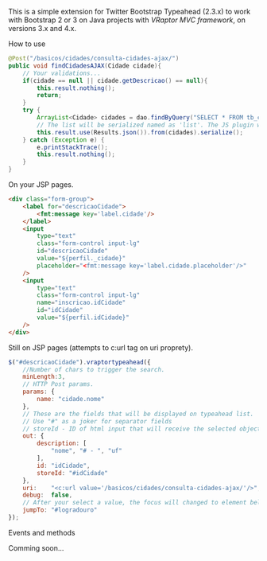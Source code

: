 This is a simple extension for Twitter Bootstrap Typeahead (2.3.x) to work with Bootstrap 2 or 3 on Java projects with *VRaptor MVC framework*, on versions 3.x and 4.x.

How to use

```java
@Post("/basicos/cidades/consulta-cidades-ajax/")
public void findCidadesAJAX(Cidade cidade){
	// Your validations...
	if(cidade == null || cidade.getDescricao() == null){
		this.result.nothing();
		return;
	}
	try {
		ArrayList<Cidade> cidades = dao.findByQuery("SELECT * FROM tb_cities");
		// The list will be serialized named as 'list'. The JS plugin will be detected this.
		this.result.use(Results.json()).from(cidades).serialize();
	} catch (Exception e) {
		e.printStackTrace();
		this.result.nothing();
	}
}
```
On your JSP pages.

```html
<div class="form-group">
	<label for="descricaoCidade">
		<fmt:message key='label.cidade'/>
	</label>
	<input 
		type="text" 
		class="form-control input-lg" 
		id="descricaoCidade" 
		value="${perfil._cidade}"
		placeholder="<fmt:message key='label.cidade.placeholder'/>"
	/>
	<input 
		type="text" 
		class="form-control input-lg" 
		name="inscricao.idCidade"
		id="idCidade" 
		value="${perfil.idCidade}"
	/>
</div>
```

Still on JSP pages (attempts to c:url tag on uri proprety).

```javascript
$("#descricaoCidade").vraptortypeahead({
	//Number of chars to trigger the search.
    minLength:3,
    // HTTP Post params.
    params: {
        name: "cidade.nome"
    },
    // These are the fields that will be displayed on typeahead list.
    // Use "#" as a joker for separator fields
    // storeId - ID of html input that will receive the selected object id.
    out: {
        description: [
        	"nome", "# - ", "uf"
        ],
        id: "idCidade",
        storeId: "#idCidade"
    },
    uri:    "<c:url value='/basicos/cidades/consulta-cidades-ajax/'/>",
    debug:  false,
    // After your select a value, the focus will changed to element below.
    jumpTo: "#logradouro"
});
```

Events and methods

Comming soon...
